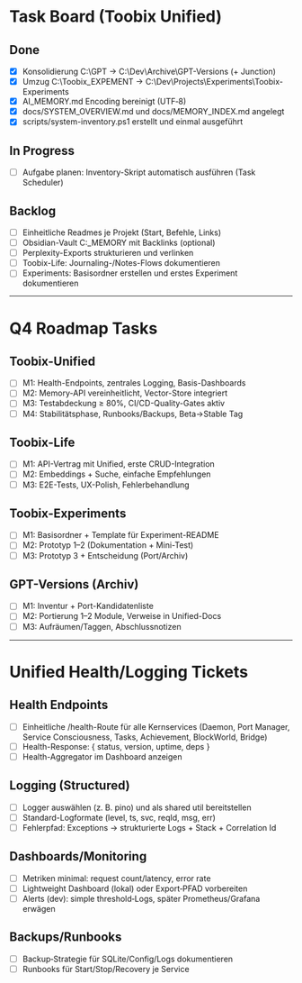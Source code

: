 ﻿# Task Board (Toobix Unified)

## Done
- [x] Konsolidierung C:\GPT → C:\Dev\Archive\GPT-Versions (+ Junction)
- [x] Umzug C:\Toobix_EXPEMENT → C:\Dev\Projects\Experiments\Toobix-Experiments
- [x] AI_MEMORY.md Encoding bereinigt (UTF‑8)
- [x] docs/SYSTEM_OVERVIEW.md und docs/MEMORY_INDEX.md angelegt
- [x] scripts/system-inventory.ps1 erstellt und einmal ausgeführt

## In Progress
- [ ] Aufgabe planen: Inventory-Skript automatisch ausführen (Task Scheduler)

## Backlog
- [ ] Einheitliche Readmes je Projekt (Start, Befehle, Links)
- [ ] Obsidian-Vault C:\_MEMORY mit Backlinks (optional)
- [ ] Perplexity-Exports strukturieren und verlinken
- [ ] Toobix-Life: Journaling-/Notes-Flows dokumentieren
- [ ] Experiments: Basisordner erstellen und erstes Experiment dokumentieren

---

# Q4 Roadmap Tasks

## Toobix-Unified
- [ ] M1: Health-Endpoints, zentrales Logging, Basis-Dashboards
- [ ] M2: Memory-API vereinheitlicht, Vector-Store integriert
- [ ] M3: Testabdeckung ≥ 80%, CI/CD-Quality-Gates aktiv
- [ ] M4: Stabilitätsphase, Runbooks/Backups, Beta→Stable Tag

## Toobix-Life
- [ ] M1: API-Vertrag mit Unified, erste CRUD-Integration
- [ ] M2: Embeddings + Suche, einfache Empfehlungen
- [ ] M3: E2E-Tests, UX-Polish, Fehlerbehandlung

## Toobix-Experiments
- [ ] M1: Basisordner + Template für Experiment-README
- [ ] M2: Prototyp 1–2 (Dokumentation + Mini-Test)
- [ ] M3: Prototyp 3 + Entscheidung (Port/Archiv)

## GPT-Versions (Archiv)
- [ ] M1: Inventur + Port-Kandidatenliste
- [ ] M2: Portierung 1–2 Module, Verweise in Unified-Docs
- [ ] M3: Aufräumen/Taggen, Abschlussnotizen

---

# Unified Health/Logging Tickets

## Health Endpoints
- [ ] Einheitliche /health-Route für alle Kernservices (Daemon, Port Manager, Service Consciousness, Tasks, Achievement, BlockWorld, Bridge)
- [ ] Health-Response: { status, version, uptime, deps }
- [ ] Health-Aggregator im Dashboard anzeigen

## Logging (Structured)
- [ ] Logger auswählen (z. B. pino) und als shared util bereitstellen
- [ ] Standard-Logformate (level, ts, svc, reqId, msg, err)
- [ ] Fehlerpfad: Exceptions → strukturierte Logs + Stack + Correlation Id

## Dashboards/Monitoring
- [ ] Metriken minimal: request count/latency, error rate
- [ ] Lightweight Dashboard (lokal) oder Export‑PFAD vorbereiten
- [ ] Alerts (dev): simple threshold‑Logs, später Prometheus/Grafana erwägen

## Backups/Runbooks
- [ ] Backup‑Strategie für SQLite/Config/Logs dokumentieren
- [ ] Runbooks für Start/Stop/Recovery je Service
